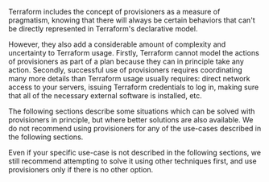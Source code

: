 Terraform includes the concept of provisioners as a measure of pragmatism, knowing that there will always be certain behaviors that can't be directly represented in Terraform's declarative model.

However, they also add a considerable amount of complexity and uncertainty to Terraform usage. Firstly, Terraform cannot model the actions of provisioners as part of a plan because they can in principle take any action. Secondly, successful use of provisioners requires coordinating many more details than Terraform usage usually requires: direct network access to your servers, issuing Terraform credentials to log in, making sure that all of the necessary external software is installed, etc.

The following sections describe some situations which can be solved with provisioners in principle, but where better solutions are also available. We do not recommend using provisioners for any of the use-cases described in the following sections.

Even if your specific use-case is not described in the following sections, we still recommend attempting to solve it using other techniques first, and use provisioners only if there is no other option.